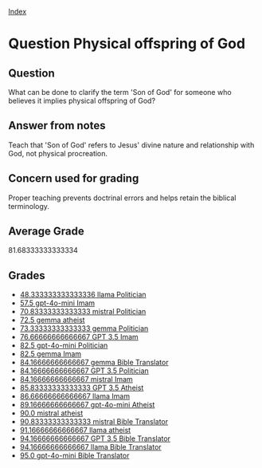 
[Index](../../index.md)
# Question Physical offspring of God
## Question
What can be done to clarify the term 'Son of God' for someone who believes it implies physical offspring of God?

## Answer from notes
Teach that 'Son of God' refers to Jesus' divine nature and relationship with God, not physical procreation.

## Concern used for grading
Proper teaching prevents doctrinal errors and helps retain the biblical terminology.

## Average Grade
81.68333333333334

## Grades
 * [48.333333333333336 llama Politician](../answers/llama_Politician/Physical_offspring_of_God.md)
 * [57.5 gpt-4o-mini Imam](../answers/gpt-4o-mini_Imam/Physical_offspring_of_God.md)
 * [70.83333333333333 mistral Politician](../answers/mistral_Politician/Physical_offspring_of_God.md)
 * [72.5 gemma atheist](../answers/gemma_atheist/Physical_offspring_of_God.md)
 * [73.33333333333333 gemma Politician](../answers/gemma_Politician/Physical_offspring_of_God.md)
 * [76.66666666666667 GPT 3.5 Imam](../answers/GPT_3.5_Imam/Physical_offspring_of_God.md)
 * [82.5 gpt-4o-mini Politician](../answers/gpt-4o-mini_Politician/Physical_offspring_of_God.md)
 * [82.5 gemma Imam](../answers/gemma_Imam/Physical_offspring_of_God.md)
 * [84.16666666666667 gemma Bible Translator](../answers/gemma_Bible_Translator/Physical_offspring_of_God.md)
 * [84.16666666666667 GPT 3.5 Politician](../answers/GPT_3.5_Politician/Physical_offspring_of_God.md)
 * [84.16666666666667 mistral Imam](../answers/mistral_Imam/Physical_offspring_of_God.md)
 * [85.83333333333333 GPT 3.5 Atheist](../answers/GPT_3.5_Atheist/Physical_offspring_of_God.md)
 * [86.66666666666667 llama Imam](../answers/llama_Imam/Physical_offspring_of_God.md)
 * [89.16666666666667 gpt-4o-mini Atheist](../answers/gpt-4o-mini_Atheist/Physical_offspring_of_God.md)
 * [90.0 mistral atheist](../answers/mistral_atheist/Physical_offspring_of_God.md)
 * [90.83333333333333 mistral Bible Translator](../answers/mistral_Bible_Translator/Physical_offspring_of_God.md)
 * [91.16666666666667 llama atheist](../answers/llama_atheist/Physical_offspring_of_God.md)
 * [94.16666666666667 GPT 3.5 Bible Translator](../answers/GPT_3.5_Bible_Translator/Physical_offspring_of_God.md)
 * [94.16666666666667 llama Bible Translator](../answers/llama_Bible_Translator/Physical_offspring_of_God.md)
 * [95.0 gpt-4o-mini Bible Translator](../answers/gpt-4o-mini_Bible_Translator/Physical_offspring_of_God.md)
